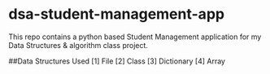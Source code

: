 # dsa-student-management-app
This repo contains a python based Student Management application for my Data Structures & algorithm class project.

##Data Structures Used
[1] File
[2] Class
[3] Dictionary
[4] Array

